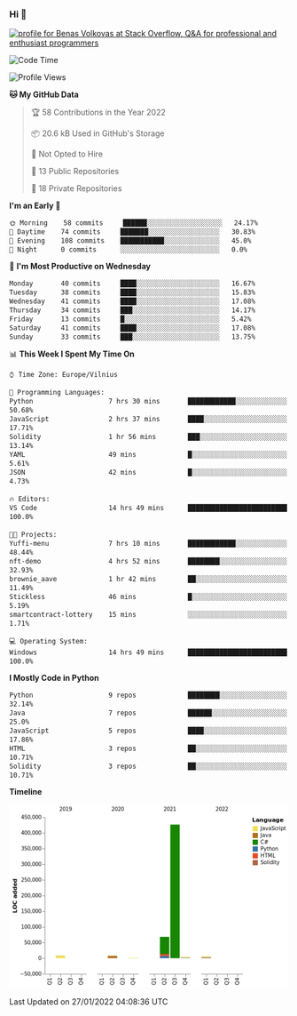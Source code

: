 ### Hi 👋
<a href="https://stackoverflow.com/users/14954249/benas-volkovas"><img src="https://stackoverflow.com/users/flair/14954249.png?theme=dark" width="208" height="58" alt="profile for Benas Volkovas at Stack Overflow, Q&amp;A for professional and enthusiast programmers" title="profile for Benas Volkovas at Stack Overflow, Q&amp;A for professional and enthusiast programmers"></a>

<!--START_SECTION:waka-->
![Code Time](http://img.shields.io/badge/Code%20Time-555%20hrs%2013%20mins-blue)

![Profile Views](http://img.shields.io/badge/Profile%20Views-0-blue)

**🐱 My GitHub Data** 

> 🏆 58 Contributions in the Year 2022
 > 
> 📦 20.6 kB Used in GitHub's Storage 
 > 
> 🚫 Not Opted to Hire
 > 
> 📜 13 Public Repositories 
 > 
> 🔑 18 Private Repositories  
 > 
**I'm an Early 🐤** 

```text
🌞 Morning    58 commits     ██████░░░░░░░░░░░░░░░░░░░   24.17% 
🌆 Daytime    74 commits     ███████░░░░░░░░░░░░░░░░░░   30.83% 
🌃 Evening    108 commits    ███████████░░░░░░░░░░░░░░   45.0% 
🌙 Night      0 commits      ░░░░░░░░░░░░░░░░░░░░░░░░░   0.0%

```
📅 **I'm Most Productive on Wednesday** 

```text
Monday       40 commits     ████░░░░░░░░░░░░░░░░░░░░░   16.67% 
Tuesday      38 commits     ████░░░░░░░░░░░░░░░░░░░░░   15.83% 
Wednesday    41 commits     ████░░░░░░░░░░░░░░░░░░░░░   17.08% 
Thursday     34 commits     ███░░░░░░░░░░░░░░░░░░░░░░   14.17% 
Friday       13 commits     █░░░░░░░░░░░░░░░░░░░░░░░░   5.42% 
Saturday     41 commits     ████░░░░░░░░░░░░░░░░░░░░░   17.08% 
Sunday       33 commits     ███░░░░░░░░░░░░░░░░░░░░░░   13.75%

```


📊 **This Week I Spent My Time On** 

```text
⌚︎ Time Zone: Europe/Vilnius

💬 Programming Languages: 
Python                   7 hrs 30 mins       ████████████░░░░░░░░░░░░░   50.68% 
JavaScript               2 hrs 37 mins       ████░░░░░░░░░░░░░░░░░░░░░   17.71% 
Solidity                 1 hr 56 mins        ███░░░░░░░░░░░░░░░░░░░░░░   13.14% 
YAML                     49 mins             █░░░░░░░░░░░░░░░░░░░░░░░░   5.61% 
JSON                     42 mins             █░░░░░░░░░░░░░░░░░░░░░░░░   4.73%

🔥 Editors: 
VS Code                  14 hrs 49 mins      █████████████████████████   100.0%

🐱‍💻 Projects: 
Yuffi-menu               7 hrs 10 mins       ████████████░░░░░░░░░░░░░   48.44% 
nft-demo                 4 hrs 52 mins       ████████░░░░░░░░░░░░░░░░░   32.93% 
brownie_aave             1 hr 42 mins        ██░░░░░░░░░░░░░░░░░░░░░░░   11.49% 
Stickless                46 mins             █░░░░░░░░░░░░░░░░░░░░░░░░   5.19% 
smartcontract-lottery    15 mins             ░░░░░░░░░░░░░░░░░░░░░░░░░   1.71%

💻 Operating System: 
Windows                  14 hrs 49 mins      █████████████████████████   100.0%

```

**I Mostly Code in Python** 

```text
Python                   9 repos             ████████░░░░░░░░░░░░░░░░░   32.14% 
Java                     7 repos             ██████░░░░░░░░░░░░░░░░░░░   25.0% 
JavaScript               5 repos             ████░░░░░░░░░░░░░░░░░░░░░   17.86% 
HTML                     3 repos             ██░░░░░░░░░░░░░░░░░░░░░░░   10.71% 
Solidity                 3 repos             ██░░░░░░░░░░░░░░░░░░░░░░░   10.71%

```


**Timeline**

![Chart not found](https://raw.githubusercontent.com/BenasVolkovas/BenasVolkovas/main/charts/bar_graph.png) 


 Last Updated on 27/01/2022 04:08:36 UTC
<!--END_SECTION:waka-->
